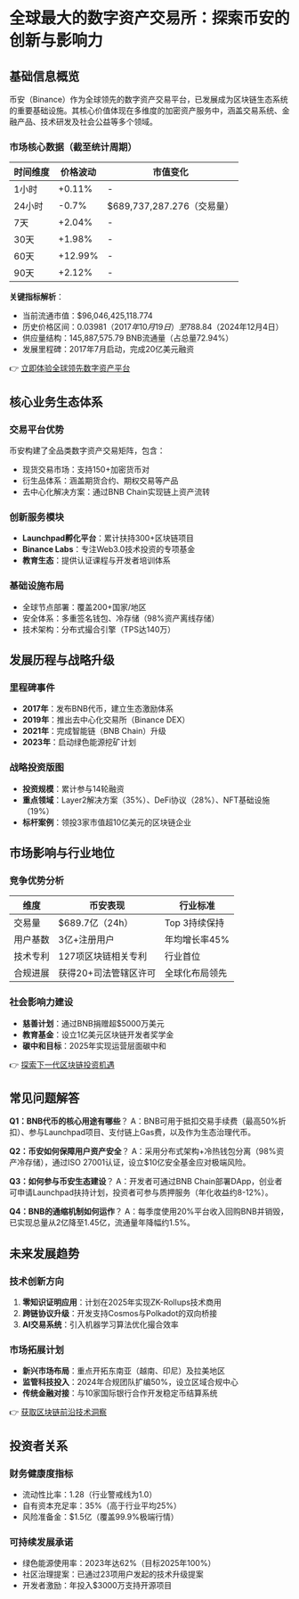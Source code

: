 # 全球最大的数字资产交易所：探索币安的创新与影响力

## 基础信息概览

币安（Binance）作为全球领先的数字资产交易平台，已发展成为区块链生态系统的重要基础设施。其核心价值体现在多维度的加密资产服务中，涵盖交易系统、金融产品、技术研发及社会公益等多个领域。

### 市场核心数据（截至统计周期）
| 时间维度 | 价格波动 | 市值变化 |
|---------|----------|----------|
| 1小时   | +0.11%   | -        |
| 24小时  | -0.7%    | $689,737,287.276（交易量）|
| 7天     | +2.04%   | -        |
| 30天    | +1.98%   | -        |
| 60天    | +12.99%  | -        |
| 90天    | +2.12%   | -        |

**关键指标解析**：
- 当前流通市值：$96,046,425,118.774
- 历史价格区间：$0.03981（2017年10月19日）至$788.84（2024年12月4日）
- 供应量结构：145,887,575.79 BNB流通量（占总量72.94%）
- 发展里程碑：2017年7月启动，完成20亿美元融资

👉 [立即体验全球领先数字资产平台](https://bit.ly/okx_welcome)

## 核心业务生态体系

### 交易平台优势
币安构建了全品类数字资产交易矩阵，包含：
- 现货交易市场：支持150+加密货币对
- 衍生品体系：涵盖期货合约、期权交易等产品
- 去中心化解决方案：通过BNB Chain实现链上资产流转

### 创新服务模块
- **Launchpad孵化平台**：累计扶持300+区块链项目
- **Binance Labs**：专注Web3.0技术投资的专项基金
- **教育生态**：提供认证课程与开发者培训体系

### 基础设施布局
- 全球节点部署：覆盖200+国家/地区
- 安全体系：多重签名钱包、冷存储（98%资产离线存储）
- 技术架构：分布式撮合引擎（TPS达140万）

## 发展历程与战略升级

### 里程碑事件
- **2017年**：发布BNB代币，建立生态激励体系
- **2019年**：推出去中心化交易所（Binance DEX）
- **2021年**：完成智能链（BNB Chain）升级
- **2023年**：启动绿色能源挖矿计划

### 战略投资版图
- **投资规模**：累计参与14轮融资
- **重点领域**：Layer2解决方案（35%）、DeFi协议（28%）、NFT基础设施（19%）
- **标杆案例**：领投3家市值超10亿美元的区块链企业

## 市场影响与行业地位

### 竞争优势分析
| 维度         | 币安表现                  | 行业标准         |
|--------------|---------------------------|------------------|
| 交易量       | $689.7亿（24h）           | Top 3持续保持    |
| 用户基数     | 3亿+注册用户              | 年均增长率45%    |
| 技术专利     | 127项区块链相关专利       | 行业首位         |
| 合规进展     | 获得20+司法管辖区许可     | 全球化布局领先   |

### 社会影响力建设
- **慈善计划**：通过BNB捐赠超$5000万美元
- **教育基金**：设立1亿美元区块链开发者奖学金
- **碳中和目标**：2025年实现运营层面碳中和

👉 [探索下一代区块链投资机遇](https://bit.ly/okx_welcome)

## 常见问题解答

**Q1：BNB代币的核心用途有哪些**？
A：BNB可用于抵扣交易手续费（最高50%折扣）、参与Launchpad项目、支付链上Gas费，以及作为生态治理代币。

**Q2：币安如何保障用户资产安全**？
A：采用分布式架构+冷热钱包分离（98%资产冷存储），通过ISO 27001认证，设立$10亿安全基金应对极端风险。

**Q3：如何参与币安生态建设**？
A：开发者可通过BNB Chain部署DApp，创业者可申请Launchpad扶持计划，投资者可参与质押服务（年化收益约8-12%）。

**Q4：BNB的通缩机制如何运作**？
A：每季度使用20%平台收入回购BNB并销毁，已实现总量从2亿降至1.45亿，流通量年降幅约1.5%。

## 未来发展趋势

### 技术创新方向
1. **零知识证明应用**：计划在2025年实现ZK-Rollups技术商用
2. **跨链协议升级**：开发支持Cosmos与Polkadot的双向桥接
3. **AI交易系统**：引入机器学习算法优化撮合效率

### 市场拓展计划
- **新兴市场布局**：重点开拓东南亚（越南、印尼）及拉美地区
- **监管科技投入**：2024年合规团队扩编50%，设立区域合规中心
- **传统金融对接**：与10家国际银行合作开发稳定币结算系统

👉 [获取区块链前沿技术洞察](https://bit.ly/okx_welcome)

## 投资者关系

### 财务健康度指标
- 流动性比率：1.28（行业警戒线为1.0）
- 自有资本充足率：35%（高于行业平均25%）
- 风险准备金：$1.5亿（覆盖99.9%极端行情）

### 可持续发展承诺
- 绿色能源使用率：2023年达62%（目标2025年100%）
- 社区治理提案：已通过23项用户发起的技术升级提案
- 开发者激励：年投入$3000万支持开源项目
